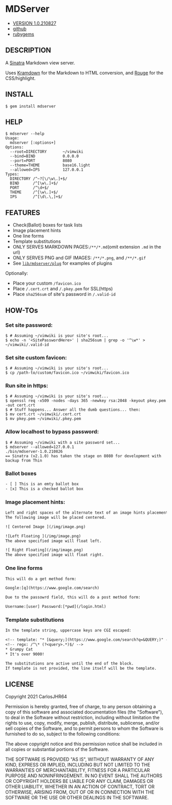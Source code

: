 # MDServer

* [VERSION 1.0.210827](https://github.com/carlosjhr64/mdserver/releases)
* [github](https://www.github.com/carlosjhr64/mdserver)
* [rubygems](https://rubygems.org/gems/mdserver)

## DESCRIPTION

A [Sinatra](http://sinatrarb.com) Markdown view server.

Uses [Kramdown](https://kramdown.gettalong.org/index.html) for the Markdown to
HTML conversion, and [Rouge](http://rouge.jneen.net) for the CSS/highlight.

## INSTALL
```shell
$ gem install mdserver
```
## HELP
```shell
$ mdserver --help
Usage:
  mdserver [:options+]
Options:
  --root=DIRECTORY       ~/vimwiki
  --bind=BIND            0.0.0.0
  --port=PORT            8080
  --theme=THEME          base16.light
  --allowed=IPS          127.0.0.1
Types:
  DIRECTORY /^~?[\/\w\.]+$/
  BIND      /^[\w\.]+$/
  PORT      /^\d+$/
  THEME     /^[\w\.]+$/
  IPS       /^[\d\.\,]+$/
```
## FEATURES

* Check(Ballot) boxes for task lists
* Image placement hints
* One line forms
* Template substitutions
* ONLY SERVES MARKDOWN PAGES:`/**/*.md`(omit extension `.md` in the url)
* ONLY SERVES PNG and GIF IMAGES: `/**/*.png`, and `/**/*.gif`
* See [`lib/mdserver/plug`](lib/mdserver/plug) for examples of plugins

Optionally:

* Place your custom `/favicon.ico`
* Place `/.cert.crt` and `/.pkey.pem` for SSL(https)
* Place `sha256sum` of site's password in `/.valid-id`

## HOW-TOs

### Set site password:
```shell
$ # Assuming ~/vimwiki is your site's root...
$ echo -n '<SitePasswordHere>' | sha256sum | grep -o '^\w*' > ~/vimwiki/.valid-id
```
### Set site custom favicon:
```shell
$ # Assuming ~/vimwiki is your site's root...
$ cp /path-to/custom/favicon.ico ~/vimwiki/favicon.ico
```
### Run site in https:
```
$ # Assuming ~/vimwiki is your site's root...
$ openssl req -x509 -nodes -days 365 -newkey rsa:2048 -keyout pkey.pem -out cert.crt
$ # Stuff happens... Answer all the dumb questions... then:
$ mv cert.crt ~/vimwiki/.cert.crt
$ mv pkey.pem ~/vimwiki/.pkey.pem
```
### Allow localhost to bypass password:
```shell
$ # Assuming ~/vimwiki with a site password set...
$ mdserver --allowed=127.0.0.1
./bin/mdserver-1.0.210826
== Sinatra (v2.1.0) has taken the stage on 8080 for development with backup from Thin
```
### Ballot boxes
```txt
- [ ] This is an emty ballot box
- [x] This is a checked ballot box
```
### Image placement hints:
```txt
Left and right spaces of the alternate text of an image hints placement.
The following image will be placed centered.

![ Centered Image ](/img/image.png)

![Left Floating ](/img/image.png)
The above specified image will float left.

![ Right Floating](/img/image.png)
The above specified image will float right.
```
### One line forms
```txt
This will do a get method form:

Google:[q](https://www.google.com/search)

Due to the passowrd field, this will do a post method form:

Username:[user] Password:[*pwd](/login.html)
```
### Template substitutions
```txt
In the template string, uppercase keys are CGI escaped:

<!-- template: "* [&query;](https://www.google.com/search?q=&QUERY;)" -->
<!-- regx: /^\* (?<query>.*)$/ -->
* Grumpy Cat
* It's over 9000!

The substitutions are active until the end of the block.
If template is not provided, the line itself will be the template.
```
## LICENSE

Copyright 2021 CarlosJHR64

Permission is hereby granted, free of charge,
to any person obtaining a copy of this software and
associated documentation files (the "Software"),
to deal in the Software without restriction,
including without limitation the rights
to use, copy, modify, merge, publish, distribute, sublicense, and/or sell
copies of the Software, and
to permit persons to whom the Software is furnished to do so,
subject to the following conditions:

The above copyright notice and this permission notice
shall be included in all copies or substantial portions of the Software.

THE SOFTWARE IS PROVIDED "AS IS",
WITHOUT WARRANTY OF ANY KIND, EXPRESS OR IMPLIED,
INCLUDING BUT NOT LIMITED TO THE WARRANTIES OF MERCHANTABILITY,
FITNESS FOR A PARTICULAR PURPOSE AND NONINFRINGEMENT.
IN NO EVENT SHALL THE AUTHORS OR COPYRIGHT HOLDERS BE LIABLE FOR ANY CLAIM,
DAMAGES OR OTHER LIABILITY, WHETHER IN AN ACTION OF CONTRACT,
TORT OR OTHERWISE, ARISING FROM, OUT OF OR IN CONNECTION WITH
THE SOFTWARE OR THE USE OR OTHER DEALINGS IN THE SOFTWARE.

